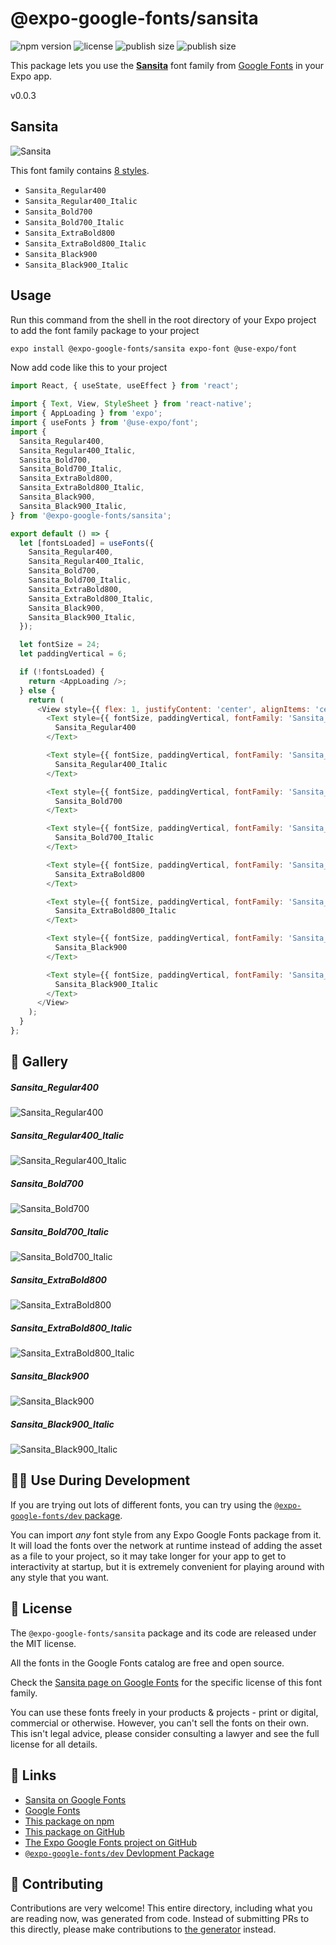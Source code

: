 # @expo-google-fonts/sansita

![npm version](https://flat.badgen.net/npm/v/@expo-google-fonts/sansita)
![license](https://flat.badgen.net/github/license/expo/google-fonts)
![publish size](https://flat.badgen.net/packagephobia/install/@expo-google-fonts/sansita)
![publish size](https://flat.badgen.net/packagephobia/publish/@expo-google-fonts/sansita)

This package lets you use the [**Sansita**](https://fonts.google.com/specimen/Sansita) font family from [Google Fonts](https://fonts.google.com/) in your Expo app.

v0.0.3

## Sansita

![Sansita](./font-family.png)

This font family contains [8 styles](#-gallery).

- `Sansita_Regular400`
- `Sansita_Regular400_Italic`
- `Sansita_Bold700`
- `Sansita_Bold700_Italic`
- `Sansita_ExtraBold800`
- `Sansita_ExtraBold800_Italic`
- `Sansita_Black900`
- `Sansita_Black900_Italic`

## Usage

Run this command from the shell in the root directory of your Expo project to add the font family package to your project
```sh
expo install @expo-google-fonts/sansita expo-font @use-expo/font
```

Now add code like this to your project
```js
import React, { useState, useEffect } from 'react';

import { Text, View, StyleSheet } from 'react-native';
import { AppLoading } from 'expo';
import { useFonts } from '@use-expo/font';
import {
  Sansita_Regular400,
  Sansita_Regular400_Italic,
  Sansita_Bold700,
  Sansita_Bold700_Italic,
  Sansita_ExtraBold800,
  Sansita_ExtraBold800_Italic,
  Sansita_Black900,
  Sansita_Black900_Italic,
} from '@expo-google-fonts/sansita';

export default () => {
  let [fontsLoaded] = useFonts({
    Sansita_Regular400,
    Sansita_Regular400_Italic,
    Sansita_Bold700,
    Sansita_Bold700_Italic,
    Sansita_ExtraBold800,
    Sansita_ExtraBold800_Italic,
    Sansita_Black900,
    Sansita_Black900_Italic,
  });

  let fontSize = 24;
  let paddingVertical = 6;

  if (!fontsLoaded) {
    return <AppLoading />;
  } else {
    return (
      <View style={{ flex: 1, justifyContent: 'center', alignItems: 'center' }}>
        <Text style={{ fontSize, paddingVertical, fontFamily: 'Sansita_Regular400' }}>
          Sansita_Regular400
        </Text>

        <Text style={{ fontSize, paddingVertical, fontFamily: 'Sansita_Regular400_Italic' }}>
          Sansita_Regular400_Italic
        </Text>

        <Text style={{ fontSize, paddingVertical, fontFamily: 'Sansita_Bold700' }}>
          Sansita_Bold700
        </Text>

        <Text style={{ fontSize, paddingVertical, fontFamily: 'Sansita_Bold700_Italic' }}>
          Sansita_Bold700_Italic
        </Text>

        <Text style={{ fontSize, paddingVertical, fontFamily: 'Sansita_ExtraBold800' }}>
          Sansita_ExtraBold800
        </Text>

        <Text style={{ fontSize, paddingVertical, fontFamily: 'Sansita_ExtraBold800_Italic' }}>
          Sansita_ExtraBold800_Italic
        </Text>

        <Text style={{ fontSize, paddingVertical, fontFamily: 'Sansita_Black900' }}>
          Sansita_Black900
        </Text>

        <Text style={{ fontSize, paddingVertical, fontFamily: 'Sansita_Black900_Italic' }}>
          Sansita_Black900_Italic
        </Text>
      </View>
    );
  }
};

```

## 🔡 Gallery

##### Sansita_Regular400
![Sansita_Regular400](./7e365aa3bbe93b56d5d0182d955c0e71da391d8d6a95479cab79fa24ced4e21e.ttf.png)

##### Sansita_Regular400_Italic
![Sansita_Regular400_Italic](./5aadd2db25ea4fcdeb76680b8b44761b6914ed6b874b5861a9e8c52412b66918.ttf.png)

##### Sansita_Bold700
![Sansita_Bold700](./b4828652c6bf26cd36ad5741e616104c91b8c4023c6a891b4460029e6642a4cb.ttf.png)

##### Sansita_Bold700_Italic
![Sansita_Bold700_Italic](./50757fb78ba6b455ca114555fcedffe03432f6fd4eb385544018c427a43c0430.ttf.png)

##### Sansita_ExtraBold800
![Sansita_ExtraBold800](./45499f61b5c2d545e14c3d78cc4a76d906ae3a15bacbf4b5479233e04c979cad.ttf.png)

##### Sansita_ExtraBold800_Italic
![Sansita_ExtraBold800_Italic](./6639d72f7bea1c80dcce732810166ac07da8ae78f5bb5cc798d11f97ce256a0b.ttf.png)

##### Sansita_Black900
![Sansita_Black900](./21bb47cdb40ec87c2ddbbfcb8b02a2af52cab2e20147315381b65d54d1ae0e5f.ttf.png)

##### Sansita_Black900_Italic
![Sansita_Black900_Italic](./2d3308301f6e427d108e0dab0cd6ed936a27d83cfd3dbfbc8693b260574b7cd3.ttf.png)


## 👩‍💻 Use During Development

If you are trying out lots of different fonts, you can try using the [`@expo-google-fonts/dev` package](https://github.com/expo/google-fonts/tree/master/font-packages/dev#readme).

You can import *any* font style from any Expo Google Fonts package from it. It will load the fonts
over the network at runtime instead of adding the asset as a file to your project, so it may take longer
for your app to get to interactivity at startup, but it is extremely convenient
for playing around with any style that you want.

## 📖 License

The `@expo-google-fonts/sansita` package and its code are released under the MIT license.

All the fonts in the Google Fonts catalog are free and open source.

Check the [Sansita page on Google Fonts](https://fonts.google.com/specimen/Sansita) for the specific license of this font family.

You can use these fonts freely in your products & projects - print or digital, commercial or otherwise. However, you can't sell the fonts on their own. This isn't legal advice, please consider consulting a lawyer and see the full license for all details.

## 🔗 Links

- [Sansita on Google Fonts](https://fonts.google.com/specimen/Sansita)
- [Google Fonts](https://fonts.google.com/)
- [This package on npm](https://www.npmjs.com/package/@expo-google-fonts/sansita)
- [This package on GitHub](https://github.com/expo/google-fonts/tree/master/font-packages/sansita)
- [The Expo Google Fonts project on GitHub](https://github.com/expo/google-fonts)
- [`@expo-google-fonts/dev` Devlopment Package](https://github.com/expo/google-fonts/tree/master/font-packages/dev)


## 🤝 Contributing

Contributions are very welcome! This entire directory, including what you are reading now, was generated from code. Instead of submitting PRs to this directly, please make contributions to [the generator](https://github.com/expo/google-fonts/tree/master/packages/generator) instead.
